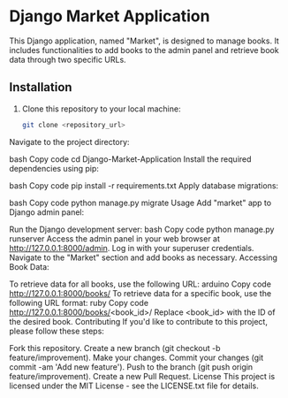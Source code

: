# Django Market Application

This Django application, named "Market", is designed to manage books. It includes functionalities to add books to the admin panel and retrieve book data through two specific URLs.

## Installation
1. Clone this repository to your local machine:
   ```bash
   git clone <repository_url>
Navigate to the project directory:

bash
Copy code
cd Django-Market-Application
Install the required dependencies using pip:

bash
Copy code
pip install -r requirements.txt
Apply database migrations:

bash
Copy code
python manage.py migrate
Usage
Add "market" app to Django admin panel:

Run the Django development server:
bash
Copy code
python manage.py runserver
Access the admin panel in your web browser at http://127.0.0.1:8000/admin.
Log in with your superuser credentials.
Navigate to the "Market" section and add books as necessary.
Accessing Book Data:

To retrieve data for all books, use the following URL:
arduino
Copy code
http://127.0.0.1:8000/books/
To retrieve data for a specific book, use the following URL format:
ruby
Copy code
http://127.0.0.1:8000/books/<book_id>/
Replace <book_id> with the ID of the desired book.
Contributing
If you'd like to contribute to this project, please follow these steps:

Fork this repository.
Create a new branch (git checkout -b feature/improvement).
Make your changes.
Commit your changes (git commit -am 'Add new feature').
Push to the branch (git push origin feature/improvement).
Create a new Pull Request.
License
This project is licensed under the MIT License - see the LICENSE.txt file for details.
